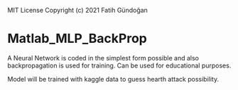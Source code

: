 MIT License Copyright (c) 2021 Fatih Gündoğan

# Matlab_MLP_BackProp
A Neural Network is coded  in the simplest form possible and also backpropagation is used for training. Can be used for educational purposes.

Model will be trained with kaggle data to guess hearth attack possibility.
